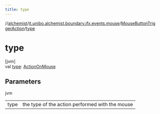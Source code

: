 ```yaml
---
title: type
---
```

//[alchemist](../../../index.html)/[it.unibo.alchemist.boundary.jfx.events.mouse](../index.html)/[MouseButtonTriggerAction](index.html)/[type](type.html)



# type



[jvm]\
val [type](type.html): [ActionOnMouse](../-action-on-mouse/index.html)



## Parameters


jvm

| | |
|---|---|
| type | the type of the action performed with the mouse |




